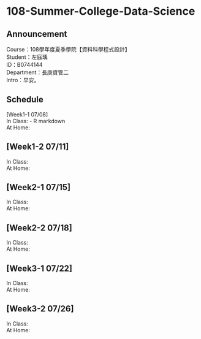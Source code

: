 # 108-Summer-College-Data-Science

## Announcement
Course：108學年度夏季學院【資料科學程式設計】   
Student：左庭瑀\
ID：B0744144\
Department：長庚資管二\
Intro：早安。

## Schedule
[Week1-1 07/08]\
In Class: - R markdown \
At Home:

## [Week1-2 07/11]
In Class:\
At Home:

## [Week2-1 07/15]
In Class:\
At Home:

## [Week2-2 07/18]
In Class:\
At Home:
 
## [Week3-1 07/22]
In Class:\
At Home:

## [Week3-2 07/26]
In Class:\
At Home:
